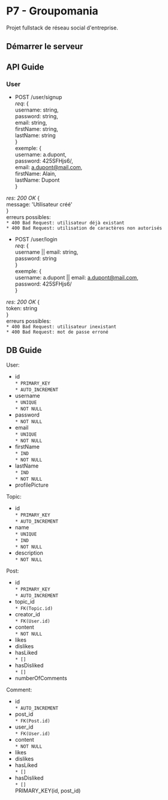 # P7 - Groupomania
Projet fullstack de réseau social d'entreprise. 

## Démarrer le serveur


## API Guide
### User
* POST /user/signup  
_req_: {  
  username: string,  
  password: string,  
  email: string,  
  firstName: string,  
  lastName: string  
}  
exemple: {  
  username: a.dupont,  
  password: 425SFHjs6/,  
  email: a.dupont@mail.com,  
  firstName: Alain,  
  lastName: Dupont  
}
  
_res_: _200 OK_ {  
  message: 'Utilisateur créé'  
}  
erreurs possibles:  
`* 400 Bad Request: utilisateur déjà existant`  
`* 400 Bad Request: utilisation de caractères non autorisés`  
  
* POST /user/login  
_req_: {  
  username || email: string,  
  password: string  
}  
exemple: {  
  username: a.dupont || email: a.dupont@mail.com,  
  password: 425SFHjs6/  
}  
  
_res_: _200 OK_ {  
  token: string  
}  
erreurs possibles:  
`* 400 Bad Request: utilisateur inexistant`  
`* 400 Bad Request: mot de passe erroné`  

## DB Guide
User:  
  * id  
  `* PRIMARY_KEY`   
  `* AUTO_INCREMENT`  
  * username  
  `* UNIQUE`  
  `* NOT NULL`    
  * password  
  `* NOT NULL`    
  * email  
  `* UNIQUE`  
  `* NOT NULL`    
  * firstName  
  `* IND`     
  `* NOT NULL`  
  * lastName  
  `* IND`   
  `* NOT NULL`  
  * profilePicture  
  
Topic:  
  * id  
  `* PRIMARY_KEY`   
  `* AUTO_INCREMENT`  
  * name  
  `* UNIQUE`  
  `* IND`  
  `* NOT NULL`    
  * description  
  `* NOT NULL`    
  
Post:  
  * id  
  `* PRIMARY_KEY`   
  `* AUTO_INCREMENT`    
  * topic_id  
  `* FK(Topic.id)`    
  * creator_id  
  `* FK(User.id)`    
  * content  
  `* NOT NULL`   
  * likes  
  * dislikes  
  * hasLiked  
  `* []`    
  * hasDisliked  
  `* []`    
  * numberOfComments  
  
Comment:  
  * id     
  `* AUTO_INCREMENT`  
  * post_id  
  `* FK(Post.id)`    
  * user_id  
  `* FK(User.id)`    
  * content  
  `* NOT NULL`    
  * likes  
  * dislikes  
  * hasLiked  
  `* []`    
  * hasDisliked  
  `* []`    
  PRIMARY_KEY(id, post_id)  

